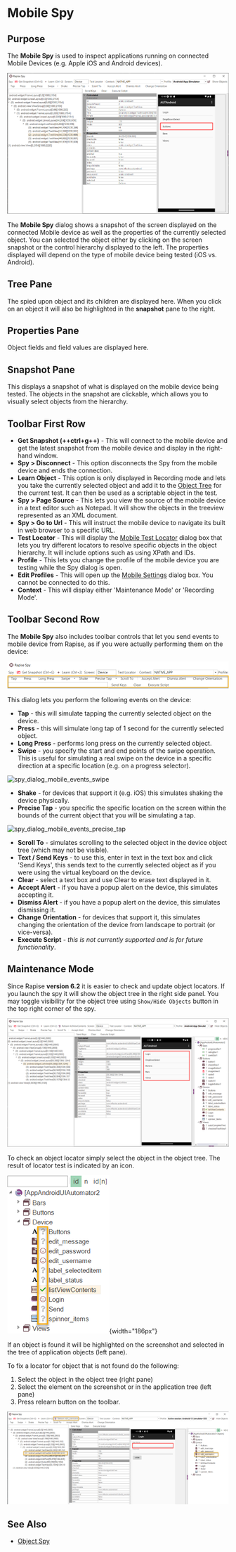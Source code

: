 # Mobile Spy

## Purpose

The **Mobile Spy** is used to inspect applications running on connected Mobile Devices (e.g. Apple iOS and Android devices).

![Spy Dialog Mobile Android](./img/tutorial_mobile_testing14.png )

The **Mobile Spy** dialog shows a snapshot of the screen displayed on the connected Mobile device as well as the properties of the currently selected object. You can selected the object either by clicking on the screen snapshot or the control hierarchy displayed to the left. The properties displayed will depend on the type of mobile device being tested (iOS vs. Android).

## Tree Pane

The spied upon object and its children are displayed here. When you click on an object it will also be highlighted in the **snapshot**
pane to the right.

## Properties Pane

Object fields and field values are displayed here.

## Snapshot Pane

This displays a snapshot of what is displayed on the mobile device  being tested. The objects in the snapshot are clickable, which allows
you to visually select objects from the hierarchy.

## Toolbar First Row

- **Get Snapshot (++ctrl+g++)** - This will connect to the mobile device and get the latest snapshot from the mobile device and display in the right-hand window.
- **Spy > Disconnect** - This option disconnects the Spy from the mobile device and ends the connection.
- **Learn Object** - This option is only displayed in Recording mode and lets you take the currently selected object and add it to the [Object Tree](object_tree.md) for the current test. It can then be used as a scriptable object in the test.
- **Spy > Page Source** - This lets you view the source of the mobile device in a text editor such as Notepad. It will show the objects in the treeview represented as an XML document.
- **Spy > Go to Url** - This will instruct the mobile device to navigate its built in web browser to a specific URL.
- **Test Locator** - This will display the [Mobile Test Locator](mobile_test_locator_dialog.md) dialog box that lets you try different locators to resolve specific objects in the object hierarchy. It will include options such as using XPath and IDs.
- **Profile** - This lets you change the profile of the mobile device you are testing while the Spy dialog is open.
- **Edit Profiles** - This will open up the [Mobile Settings](mobile_settings_dialog.md) dialog box. You cannot be connected to do this.
- **Context** - This will display either 'Maintenance Mode' or 'Recording Mode'.

## Toolbar Second Row

The **Mobile Spy** also includes toolbar controls that let you send events to mobile device from Rapise, as if you were actually performing them on the device:

![ribbon\_mobile\_spy\_events](./img/tutorial_mobile_testing15.png)

This dialog lets you perform the following events on the device:

- **Tap** - this will simulate tapping the currently selected object on the device.
- **Press** - this will simulate long tap of 1 second for the currently selected object.
- **Long Press** - performs long press on the currently selected object.
- **Swipe** - you specify the start and end points of the swipe operation. This is useful for simulating a real swipe on the device in a specific direction at a specific location (e.g. on a progress selector).

 ![spy\_dialog\_mobile\_events\_swipe](./img/object_spy_mobile3.png)

- **Shake** - for devices that support it (e.g. iOS) this simulates shaking the device physically.
- **Precise Tap** - you specific the specific location on the screen within the bounds of the current object that you will be simulating a tap. 

![spy_dialog_mobile_events_precise_tap](./img/object_spy_mobile4.png)

- **Scroll To** - simulates scrolling to the selected object in the device object tree (which may not be visible).
- **Text / Send Keys** - to use this, enter in text in the text box and click 'Send Keys', this sends text to the currently selected object as if you were using the virtual keyboard on the device.
- **Clear** - select a text box and use Clear to erase text displayed in it.
- **Accept Alert** - if you have a popup alert on the device, this simulates accepting it.
- **Dismiss Alert** - if you have a popup alert on the device, this simulates dismissing it.
- **Change Orientation** - for devices that support it, this simulates changing the orientation of the device from landscape to portrait (or vice-versa).
- **Execute Script** - *this is not currently supported and is for future functionality*.

## Maintenance Mode

Since Rapise **version 6.2** it is easier to check and update object locators. If you launch the spy it will show the object tree in the right side panel. You may toggle visibility for the object tree using `Show/Hide Objects` button in the top right corner of the spy.

![Mobile Spy Maintenance Mode](./img/mobile_spy_maintenance.png)

To check an object locator simply select the object in the object tree. The result of locator test is indicated by an icon.

![Mobile Spy Object Icons](./img/mobile_spy_object_tree_icons.png){width="186px"}

If an object is found it will be highlighted on the screenshot and selected in the tree of application objects (left pane).

To fix a locator for object that is not found do the following:

1. Select the object in the object tree (right pane)
2. Select the element on the screenshot or in the application tree (left pane)
3. Press relearn button on the toolbar.

![Mobile Spy Relearn](./img/mobile_spy_relearn.png)

## See Also

- [Object Spy](object_spy.md)